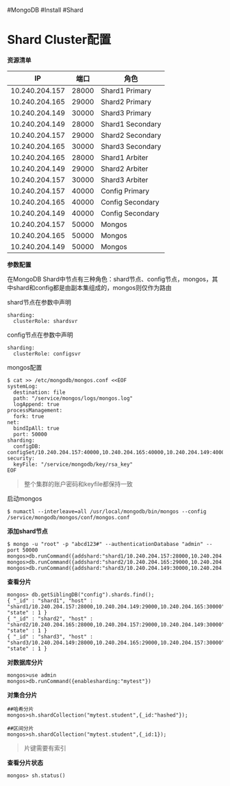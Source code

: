#MongoDB #Install #Shard
# Shard Cluster配置

**资源清单**

IP | 端口 | 角色
-- | -- | --
10.240.204.157 | 28000 | Shard1 Primary
10.240.204.165 | 29000 | Shard2 Primary
10.240.204.149 | 30000 | Shard3 Primary
10.240.204.149 | 28000 | Shard1 Secondary
10.240.204.157 | 29000 | Shard2 Secondary
10.240.204.165 | 30000 | Shard3 Secondary
10.240.204.165 | 28000 | Shard1 Arbiter
10.240.204.149 | 29000 | Shard2 Arbiter
10.240.204.157 | 30000 | Shard3 Arbiter
10.240.204.157 | 40000 | Config Primary
10.240.204.165 | 40000 | Config Secondary
10.240.204.149 | 40000 | Config Secondary
10.240.204.157 | 50000 | Mongos
10.240.204.165 | 50000 | Mongos
10.240.204.149 | 50000 | Mongos

**参数配置**

在MongoDB Shard中节点有三种角色：shard节点、config节点，mongos，其中shard和config都是由副本集组成的，mongos则仅作为路由

shard节点在参数中声明
```
sharding:
  clusterRole: shardsvr
```

config节点在参数中声明
```
sharding:
  clusterRole: configsvr
```

mongos配置
```
$ cat >> /etc/mongodb/mongos.conf <<EOF
systemLog: 
  destination: file
  path: "/service/mongos/logs/mongos.log"
  logAppend: true
processManagement:
  fork: true
net:
  bindIpAll: true
  port: 50000
sharding:
  configDB: configSet/10.240.204.157:40000,10.240.204.165:40000,10.240.204.149:40000
security:
  keyFile: "/service/mongodb/key/rsa_key"
EOF
```
> 整个集群的账户密码和keyfile都保持一致

启动mongos
```
$ numactl --interleave=all /usr/local/mongodb/bin/mongos --config /service/mongodb/mongos/conf/mongos.conf
```

**添加shard节点**

```
$ mongo -u "root" -p "abcd123#" --authenticationDatabase "admin" --port 50000
mongos>db.runCommand({addshard:"shard1/10.240.204.157:28000,10.240.204.149:28000,10.240.204.165:28000"})
mongos>db.runCommand({addshard:"shard2/10.240.204.165:29000,10.240.204.157:29000,10.240.204.149:29000"})
mongos>db.runCommand({addshard:"shard3/10.240.204.149:30000,10.240.204.165:30000,10.240.204.157:30000"})
```

**查看分片**

```
mongos> db.getSiblingDB("config").shards.find();
{ "_id" : "shard1", "host" : "shard1/10.240.204.157:28000,10.240.204.149:29000,10.240.204.165:30000", "state" : 1 }
{ "_id" : "shard2", "host" : "shard2/10.240.204.165:28000,10.240.204.157:29000,10.240.204.149:30000", "state" : 1 }
{ "_id" : "shard3", "host" : "shard3/10.240.204.149:28000,10.240.204.165:29000,10.240.204.157:30000", "state" : 1 }
```

**对数据库分片**

```
mongos>use admin
mongos>db.runCommand({enablesharding:"mytest"})
```

**对集合分片**

```
##哈希分片
mongos>sh.shardCollection("mytest.student",{_id:"hashed"});

##区间分片
mongos>sh.shardCollection("mytest.student",{_id:1});
```
> 片键需要有索引

**查看分片状态**

```
mongos> sh.status()
```